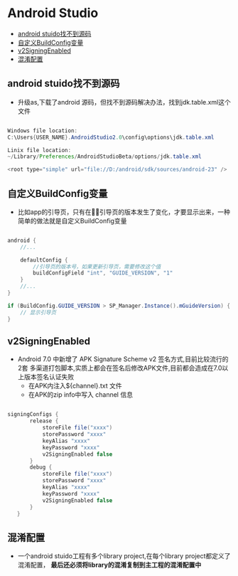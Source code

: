 # Android Studio

- [android stuido找不到源码](#android-stuido找不到源码)
- [自定义BuildConfig变量](#自定义buildconfig变量)
- [v2SigningEnabled](#v2signingenabled)
- [混淆配置](#混淆配置)


## android stuido找不到源码

- 升级as,下载了android 源码，但找不到源码解决办法，找到jdk.table.xml这个文件

```java

Windows file location:
C:\Users{USER_NAME}.AndroidStudio2.0\config\options\jdk.table.xml

Linix file location:
~/Library/Preferences/AndroidStudioBeta/options/jdk.table.xml

<root type="simple" url="file://D:/android/sdk/sources/android-23" />

```

## 自定义BuildConfig变量

- 比如app的引导页，只有在引导页的版本发生了变化，才要显示出来，一种简单的做法就是自定义BuildConfig变量

```java

android {
    //...

    defaultConfig {
        //引导页的版本号，如果更新引导页，需要修改这个值
        buildConfigField "int", "GUIDE_VERSION", "1"
    }
    //...
}

if (BuildConfig.GUIDE_VERSION > SP_Manager.Instance().mGuideVersion) {
    // 显示引导页
}

```

## v2SigningEnabled

- Android 7.0 中新增了 APK Signature Scheme v2 签名方式,目前比较流行的2套 多渠道打包脚本,实质上都会在签名后修改APK文件,目前都会造成在7.0以上版本签名认证失败
    - 在APK内注入${channel}.txt 文件
    - 在APK的zip info中写入 channel 信息

```java

signingConfigs {
       release {
           storeFile file("xxxx")
           storePassword "xxxx"
           keyAlias "xxxx"
           keyPassword "xxxx"
           v2SigningEnabled false
       }
       debug {
           storeFile file("xxxx")
           storePassword "xxxx"
           keyAlias "xxxx"
           keyPassword "xxxx"
           v2SigningEnabled false
       }
   }

```

## 混淆配置

- 一个android stuido工程有多个library project,在每个library project都定义了混淆配置，
 **最后还必须将library的混淆复制到主工程的混淆配置中**


